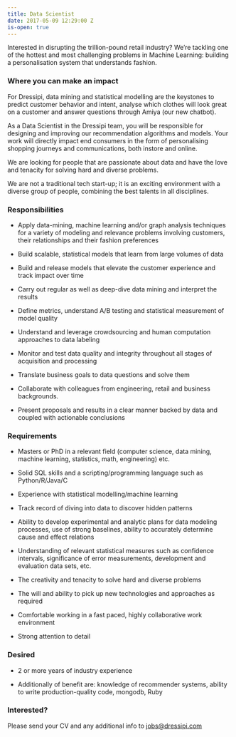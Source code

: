 ```yaml
---
title: Data Scientist
date: 2017-05-09 12:29:00 Z
is-open: true
---
```


Interested in disrupting the trillion-pound retail industry? We’re tackling one of the hottest and most challenging problems in Machine Learning: building a personalisation system that understands fashion. 

### Where you can make an impact

For Dressipi, data mining and statistical modelling are the keystones to predict customer behavior and intent, analyse which clothes will look great on a customer and answer questions through Amiya (our new chatbot).

As a Data Scientist in the Dressipi team, you will be responsible for designing and improving our recommendation algorithms and models. Your work will directly impact end consumers in the form of personalising shopping journeys and communications, both instore and online. 

We are looking for people that are passionate about data and have the love and tenacity for solving hard and diverse problems. 

We are not a traditional tech start-up; it is an exciting environment with a diverse group of people, combining the best talents in all disciplines. 


### Responsibilities

* Apply data-mining, machine learning and/or graph analysis techniques for a variety of modeling and relevance problems involving customers, their relationships and their fashion preferences

* Build scalable, statistical models that learn from large volumes of data

* Build and release models that elevate the customer experience and track impact over time

* Carry out regular as well as deep-dive data mining and interpret the results

* Define metrics, understand A/B testing and statistical measurement of model quality

* Understand and leverage crowdsourcing and human computation approaches to data labeling

* Monitor and test data quality and integrity throughout all stages of acquisition and processing

* Translate business goals to data questions and solve them

* Collaborate with colleagues from engineering, retail and business backgrounds.

* Present proposals and results in a clear manner backed by data and coupled with actionable conclusions

### Requirements

* Masters or PhD in a relevant field (computer science, data mining, machine learning, statistics, math, engineering) etc.

* Solid SQL skills and a scripting/programming language such as Python/R/Java/C

* Experience with statistical modelling/machine learning

* Track record of diving into data to discover hidden patterns

* Ability to develop experimental and analytic plans for data modeling processes, use of strong baselines, ability to accurately determine cause and effect relations

* Understanding of relevant statistical measures such as confidence intervals, significance of error measurements, development and evaluation data sets, etc.

* The creativity and tenacity to solve hard and diverse problems

* The will and ability to pick up new technologies and approaches as required

* Comfortable working in a fast paced, highly collaborative work environment

* Strong attention to detail

### Desired

*  2 or more years of industry experience

*  Additionally of benefit are: knowledge of recommender systems, ability to write production-quality code, mongodb, Ruby


### Interested?

Please send your CV and any additional info to [jobs@dressipi.com](mailto:jobs@dressipi.com)